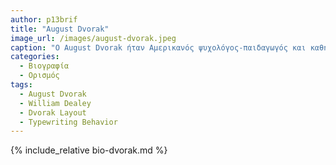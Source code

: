 ```yaml
---
author: p13brif
title: "August Dvorak"
image_url: /images/august-dvorak.jpeg
caption: "O August Dvorak ήταν Αμερικανός ψυχολόγος-παιδαγωγός και καθηγητής της εκπαίδευσης στο Πανεπιστήμιο της Ουάσινγκτον. Είναι γνωστός για τη δημιουργία του πληκτρολογίου Dvorak το 1930 ως αντικαταστάτη του QWERTY πληκτρολογίου."
categories:
  - Βιογραφία 
  - Ορισμός 
tags:
  - August Dvorak
  - William Dealey
  - Dvorak Layout
  - Typewriting Behavior
---
```


{% include_relative bio-dvorak.md %}

